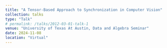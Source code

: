 ```yaml
---
title: "A Tensor-Based Approach to Synchronization in Computer Vision"
collection: talks
type: "Talk"
# permalink: /talks/2012-03-01-talk-1
venue: "University of Texas At Austin, Data and Algebra Seminar"
date: 2024-11-08
location: "Virtual"
---
```


